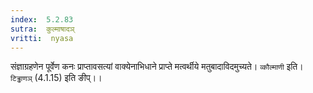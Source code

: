 ```yaml
---
index:  5.2.83
sutra:  कुल्माषादञ्
vritti:  nyasa
---
```


संज्ञाग्रहणेन पूर्वेण कनः प्राप्तावसत्यां वाक्येनाभिधाने प्राप्ते मत्वर्थीये मतुबादाविदमुच्यते। `व्कौल्माणी` इति। `टिड्ढाणञ्` (4.1.15) इति ङीप्।।

